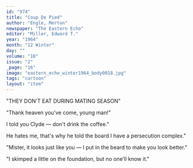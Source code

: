 ```yaml
---
id: "974"
title: "Coup De Pied"
author: "Engle, Merton"
newspaper: "The Eastern Echo"
editor: "Miller, Edward T."
year: "1964"
month: "12 Winter"
day: ""
volume: "10"
issue: "2"
_page: "16"
image: "eastern_echo_winter1964_body0018.jpg"
tags: "cartoon"
layout: "item"
---
```

"THEY DON'T EAT DURING MATING SEASON"

"Thank heaven you've come, young man!"

I told you Clyde — don't drink the coffee."

He hates me, that's why he 
told the board I have a 
persecution complex."

"Mister, it looks just like you — I 
put in the beard to make you look better."

"I skimped a little on the foundation, 
but no one'll know it."
